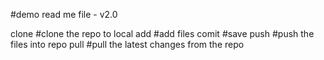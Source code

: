 #demo read me file - v2.0

clone #clone the repo to local
add #add files
comit #save
push #push the files into repo
pull #pull the latest changes from the repo
